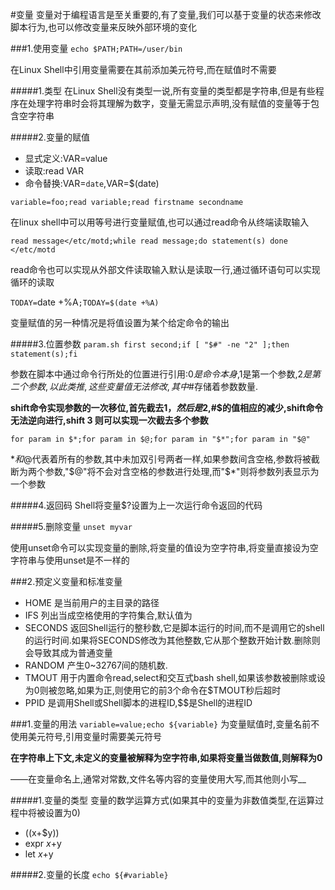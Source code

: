 #变量
变量对于编程语言是至关重要的,有了变量,我们可以基于变量的状态来修改脚本行为,也可以修改变量来反映外部环境的变化


###1.使用变量
`echo $PATH;PATH=/user/bin`

在Linux Shell中引用变量需要在其前添加美元符号,而在赋值时不需要

#####1.类型
在Linux Shell没有类型一说,所有变量的类型都是字符串,但是有些程序在处理字符串时会将其理解为数字，变量无需显示声明,没有赋值的变量等于包含空字符串

#####2.变量的赋值
+ 显式定义:VAR=value
+ 读取:read VAR
+ 命令替换:VAR=`date`,VAR=$(date)

`variable=foo;read variable;read firstname secondname`

在linux shell中可以用等号进行变量赋值,也可以通过read命令从终端读取输入

`read message</etc/motd;while read message;do statement(s) done </etc/motd`

read命令也可以实现从外部文件读取输入默认是读取一行,通过循环语句可以实现循环的读取

`TODAY=`date +%A`;TODAY=$(date +%A)`

变量赋值的另一种情况是将值设置为某个给定命令的输出

#####3.位置参数
`param.sh first second;if [ "$#" -ne "2" ];then statement(s);fi`

参数在脚本中通过命令行所处的位置进行引用:$0是命令本身,$1是第一个参数,$2是第二个参数,以此类推,这些变量值无法修改,其中$#存储着参数数量.

__shift命令实现参数的一次移位,首先截去$1，然后是$2,#$的值相应的减少,shift命令无法逆向进行,shift 3 则可以实现一次截去多个参数__

`for param in $*;for param in $@;for param in "$*";for param in "$@"`

$*和$@代表着所有的参数,其中未加双引号两者一样,如果参数间含空格,参数将被截断为两个参数,"$@"将不会对含空格的参数进行处理,而"$*"则将参数列表显示为一个参数

#####4.返回码
Shell将变量$?设置为上一次运行命令返回的代码

#####5.删除变量
`unset myvar`

使用unset命令可以实现变量的删除,将变量的值设为空字符串,将变量直接设为空字符串与使用unset是不一样的

###2.预定义变量和标准变量
+ HOME 是当前用户的主目录的路径
+ IFS 列出当成空格使用的字符集合,默认值为<space><tab><newline>
+ SECONDS 返回Shell运行的整秒数,它是脚本运行的时间,而不是调用它的shell的运行时间.如果将SECONDS修改为其他整数,它从那个整数开始计数.删除则会导致其成为普通变量
+ RANDOM 产生0~32767间的随机数.
+ TMOUT 用于内置命令read,select和交互式bash shell,如果该参数被删除或设为0则被忽略,如果为正,则使用它的前3个命令在$TMOUT秒后超时
+ PPID 是调用Shell或Shell脚本的进程ID,$$是Shell的进程ID


###1.变量的用法
`variable=value;echo ${variable}`
为变量赋值时,变量名前不使用美元符号,引用变量时需要美元符号

__在字符串上下文,未定义的变量被解释为空字符串,如果将变量当做数值,则解释为0__

——在变量命名上,通常对常数,文件名等内容的变量使用大写,而其他则小写__

#####1.变量的类型
变量的数学运算方式(如果其中的变量为非数值类型,在运算过程中将被设置为0)
+ $(($x+$y))
+ expr $x+$y
+ let $x+$y

#####2.变量的长度
`echo ${#variable}`

